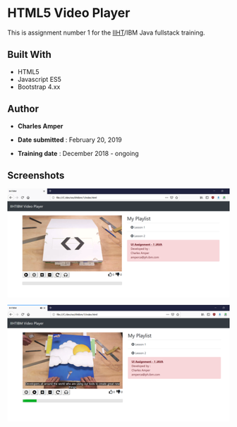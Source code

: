 # HTML5 Video Player

This is assignment number 1 for the [IIHT](https://iiht.com/)/IBM Java fullstack training.

## Built With
* HTML5
* Javascript ES5
* Bootstrap 4.xx

## Author
* **Charles Amper**

* **Date submitted** : February 20, 2019
* **Training date** : December 2018 - ongoing

## Screenshots

![alt text](pic1.png)

![alt text](pic2.png)